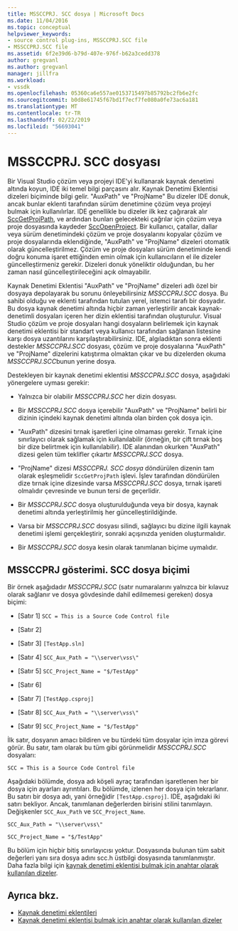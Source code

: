 ```yaml
---
title: MSSCCPRJ. SCC dosya | Microsoft Docs
ms.date: 11/04/2016
ms.topic: conceptual
helpviewer_keywords:
- source control plug-ins, MSSCCPRJ.SCC file
- MSSCCPRJ.SCC file
ms.assetid: 6f2e39d6-b79d-407e-976f-b62a3cedd378
author: gregvanl
ms.author: gregvanl
manager: jillfra
ms.workload:
- vssdk
ms.openlocfilehash: 05360ca6e557ae0153715497b85792bc2fb6e2fc
ms.sourcegitcommit: b0d8e61745f67bd1f7ecf7fe080a0fe73ac6a181
ms.translationtype: MT
ms.contentlocale: tr-TR
ms.lasthandoff: 02/22/2019
ms.locfileid: "56693041"
---
```

# <a name="mssccprjscc-file"></a>MSSCCPRJ. SCC dosyası
Bir Visual Studio çözüm veya projeyi IDE'yi kullanarak kaynak denetimi altında koyun, IDE iki temel bilgi parçasını alır. Kaynak Denetimi Eklentisi dizeleri biçiminde bilgi gelir. "AuxPath" ve "ProjName" Bu dizeler IDE donuk, ancak bunlar eklenti tarafından sürüm denetimine çözüm veya projeyi bulmak için kullanılırlar. IDE genellikle bu dizeler ilk kez çağırarak alır [SccGetProjPath](../extensibility/sccgetprojpath-function.md), ve ardından bunları gelecekteki çağrılar için çözüm veya proje dosyasında kaydeder [SccOpenProject](../extensibility/sccopenproject-function.md). Bir kullanıcı, çatallar, dallar veya sürüm denetimindeki çözüm ve proje dosyalarını kopyalar çözüm ve proje dosyalarında eklendiğinde, "AuxPath" ve "ProjName" dizeleri otomatik olarak güncelleştirilmez. Çözüm ve proje dosyaları sürüm denetiminde kendi doğru konuma işaret ettiğinden emin olmak için kullanıcıların el ile dizeler güncelleştirmeniz gerekir. Dizeleri donuk yöneliktir olduğundan, bu her zaman nasıl güncelleştirileceğini açık olmayabilir.

 Kaynak Denetimi Eklentisi "AuxPath" ve "ProjName" dizeleri adlı özel bir dosyaya depolayarak bu sorunu önleyebilirsiniz *MSSCCPRJ.SCC* dosya. Bu sahibi olduğu ve eklenti tarafından tutulan yerel, istemci tarafı bir dosyadır. Bu dosya kaynak denetimi altında hiçbir zaman yerleştirilir ancak kaynak-denetimli dosyaları içeren her dizin eklentisi tarafından oluşturulur. Visual Studio çözüm ve proje dosyaları hangi dosyaların belirlemek için kaynak denetimi eklentisi bir standart veya kullanıcı tarafından sağlanan listesine karşı dosya uzantılarını karşılaştırabilirsiniz. IDE, algıladıktan sonra eklenti destekler *MSSCCPRJ.SCC* dosyası, çözüm ve proje dosyalarına "AuxPath" ve "ProjName" dizelerini katıştırma olmaktan çıkar ve bu dizelerden okuma *MSSCCPRJ.SCC*bunun yerine dosya.

 Destekleyen bir kaynak denetimi eklentisi *MSSCCPRJ.SCC* dosya, aşağıdaki yönergelere uyması gerekir:

-   Yalnızca bir olabilir *MSSCCPRJ.SCC* her dizin dosyası.

-   Bir *MSSCCPRJ.SCC* dosya içerebilir "AuxPath" ve "ProjName" belirli bir dizinin içindeki kaynak denetimi altında olan birden çok dosya için.

-   "AuxPath" dizesini tırnak işaretleri içine olmaması gerekir. Tırnak içine sınırlayıcı olarak sağlamak için kullanılabilir (örneğin, bir çift tırnak boş bir dize belirtmek için kullanılabilir). IDE alanından okurken "AuxPath" dizesi gelen tüm teklifler çıkartır *MSSCCPRJ.SCC* dosya.

-   "ProjName" dizesi *MSSCCPRJ. SCC dosya* döndürülen dizenin tam olarak eşleşmelidir `SccGetProjPath` işlevi. İşlev tarafından döndürülen dize tırnak içine dizesinde varsa *MSSCCPRJ.SCC* dosya, tırnak işareti olmalıdır çevresinde ve bunun tersi de geçerlidir.

-   Bir *MSSCCPRJ.SCC* dosya oluşturulduğunda veya bir dosya, kaynak denetimi altında yerleştirilmiş her güncelleştirildiğinde.

-   Varsa bir *MSSCCPRJ.SCC* dosyası silindi, sağlayıcı bu dizine ilgili kaynak denetimi işlemi gerçekleştirir, sonraki açışınızda yeniden oluşturmalıdır.

-   Bir *MSSCCPRJ.SCC* dosya kesin olarak tanımlanan biçime uymalıdır.

## <a name="an-illustration-of-the-mssccprjscc-file-format"></a>MSSCCPRJ gösterimi. SCC dosya biçimi
 Bir örnek aşağıdadır *MSSCCPRJ.SCC* (satır numaralarını yalnızca bir kılavuz olarak sağlanır ve dosya gövdesinde dahil edilmemesi gereken) dosya biçimi:

- [Satır 1] `SCC = This is a Source Code Control file`

- [Satır 2]

- [Satır 3] `[TestApp.sln]`

- [Satır 4] `SCC_Aux_Path = "\\server\vss\"`

- [Satır 5] `SCC_Project_Name = "$/TestApp"`

- [Satır 6]

- [Satır 7] `[TestApp.csproj]`

- [Satır 8] `SCC_Aux_Path = "\\server\vss\"`

- [Satır 9] `SCC_Project_Name = "$/TestApp"`

 İlk satır, dosyanın amacı bildiren ve bu türdeki tüm dosyalar için imza görevi görür. Bu satır, tam olarak bu tüm gibi görünmelidir *MSSCCPRJ.SCC* dosyaları:

 `SCC = This is a Source Code Control file`

 Aşağıdaki bölümde, dosya adı köşeli ayraç tarafından işaretlenen her bir dosya için ayarları ayrıntıları. Bu bölümde, izlenen her dosya için tekrarlanır. Bu satırı bir dosya adı, yani örneğidir `[TestApp.csproj]`. IDE, aşağıdaki iki satırı bekliyor. Ancak, tanımlanan değerlerden birisini stilini tanımlayın. Değişkenler `SCC_Aux_Path` ve `SCC_Project_Name`.

 `SCC_Aux_Path = "\\server\vss\"`

 `SCC_Project_Name = "$/TestApp"`

 Bu bölüm için hiçbir bitiş sınırlayıcısı yoktur. Dosyasında bulunan tüm sabit değerleri yanı sıra dosya adını scc.h üstbilgi dosyasında tanımlanmıştır. Daha fazla bilgi için [kaynak denetimi eklentisi bulmak için anahtar olarak kullanılan dizeler](../extensibility/strings-used-as-keys-for-finding-a-source-control-plug-in.md).

## <a name="see-also"></a>Ayrıca bkz.
- [Kaynak denetimi eklentileri](../extensibility/source-control-plug-ins.md)
- [Kaynak denetimi eklentisi bulmak için anahtar olarak kullanılan dizeler](../extensibility/strings-used-as-keys-for-finding-a-source-control-plug-in.md)